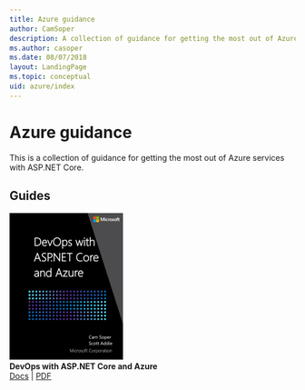 ```yaml
---
title: Azure guidance
author: CamSoper
description: A collection of guidance for getting the most out of Azure services with ASP.NET Core.
ms.author: casoper
ms.date: 08/07/2018
layout: LandingPage
ms.topic: conceptual
uid: azure/index
---
```

# Azure guidance

This is a collection of guidance for getting the most out of Azure services with ASP.NET Core.

## Guides

[![DevOps with ASP.NET Core and Azure cover](./devops/media/cover-thumb.png)](xref:azure/devops/index) <br />
**DevOps with ASP.NET Core and Azure** <br />
[Docs](xref:azure/devops/index) | [PDF](https://aka.ms/devopsbook)

